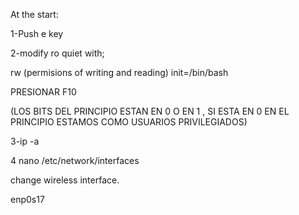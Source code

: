 At the start:

1-Push e key 

2-modify ro quiet with; 

 rw (permisions of writing and reading) init=/bin/bash
 
 PRESIONAR F10
 
 (LOS BITS DEL PRINCIPIO ESTAN EN 0 O EN 1 , SI ESTA EN 0 EN EL PRINCIPIO ESTAMOS COMO USUARIOS PRIVILEGIADOS)
 
 3-ip -a
 
 4 nano /etc/network/interfaces
 
 change wireless interface.
 
 enp0s17
 
 
